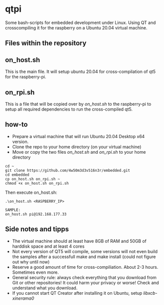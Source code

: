 # qtpi

Some bash-scripts for embedded development under Linux. Using QT and crosscompiling it for the raspberry on a Ubuntu 20.04 virtual machine.

## Files within the repository

## on_host.sh

This is the main file. It will setup ubuntu 20.04 for cross-compilation of qt5 for the raspberry-pi.

## on_rpi.sh

This is a file that will be copied over by *on_host.sh* to the raspberry-pi to setup all required dependencies to run the cross-compiled qt5.

## how-to

- Prepare a virtual machine that will run Ubuntu 20.04 Desktop x64 version.
- Clone the repo to your home directory (on your virtual machine)
- Move or copy the two files *on_host.sh* and *on_rpi.sh* to your home directory

```console
cd ~
git clone https://github.com/4w50m3d3v516n3r/embedded.git
cd embedded
cp on_host.sh on_rpi.sh ~
chmod +x on_host.sh on_rpi.sh
```

Then execute on_host.sh:

```console
.\on_host.sh <RASPBERRY_IP>

SAMPLE:
on_host.sh pi@192.168.177.33 
```

## Side notes and tipps

- The virtual machine should at least have 8GB of RAM and 50GB of harddisk space and at least 4 cores
- Not every version of QT5 will compile, some versions will not even build the samples after a successfull make and make install (could not figure out why until now)
- Reserve a good amount of time for cross-compiliation. About 2-3 hours. Sometimes even more.
- General security rule: always check everything that you download from Git or other repositories! It could harm your privacy or worse! Check and understand what you download.
- If you cannot start QT Creator after installing it on Ubuntu, setup *libxcb-xinerama0*
